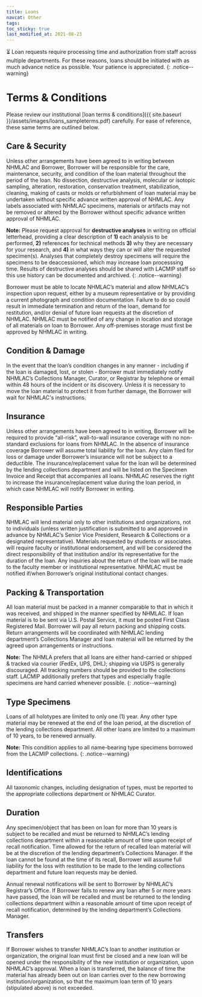 ```yaml
---
title: Loans
navcat: Other
tags:
toc_sticky: true
last_modified_at: 2021-08-23
---
```


:hourglass_flowing_sand: Loan requests require processing time and authorization from staff across multiple departments. For these reasons, loans should be initiated with as much advance notice as possible. Your patience is appreciated.
{: .notice--warning}

# Terms & Conditions

Please review our institutional [loan terms & conditions]({{ site.baseurl }}/assets/images/loans_sampleterms.pdf) carefully. For ease of reference, these same terms are outlined below.

## Care & Security
Unless other arrangements have been agreed to in writing between NHMLAC and Borrower, Borrower will be responsible for the care, maintenance, security, and condition of the loan material throughout the period of the loan. No dissection, destructive analysis, molecular or isotopic sampling, alteration, restoration, conservation treatment, stabilization, cleaning, making of casts or molds or refurbishment of loan material may be undertaken without specific advance written approval of NHMLAC. Any labels associated with NHMLAC specimens, materials or artifacts may not be removed or altered by the Borrower without specific advance written approval of NHMLAC.

**Note:** Please request approval for **destructive analyses** in writing on official letterhead, providing a clear description of **1)** each analysis to be performed, **2)** references for technical methods   **3)** why they are necessary for your research, and **4)** in what ways they can or will alter the requested specimen(s). Analyses that completely destroy specimens will require the specimens to be deaccessioned, which may increase loan processsing time. Results of destructive analyses should be shared with LACMIP staff so this use history can be documented and archived.
{: .notice--warning}

Borrower must be able to locate NHMLAC’s material and allow NHMLAC’s inspection upon request, either by a museum representative or by providing a current photograph and condition documentation. Failure to do so could result in immediate termination and return of the loan, demand for restitution, and/or denial of future loan requests at the discretion of NHMLAC. NHMLAC must be notified of any change in location and storage of all materials on loan to Borrower. Any off-premises storage must first be approved by NHMLAC in writing.

## Condition & Damage
In the event that the loan’s condition changes in any manner - including if the loan is damaged, lost, or stolen - Borrower must immediately notify NHMLAC’s Collections Manager, Curator, or Registrar by telephone or email within 48 hours of the incident or its discovery. Unless it is necessary to move the loan material to protect it from further damage, the Borrower will wait for NHMLAC's instructions.

## Insurance
Unless other arrangements have been agreed to in writing, Borrower will be required to provide “all-risk”, wall-to-wall insurance coverage with no non-standard exclusions for loans from NHMLAC. In the absence of insurance coverage Borrower will assume total liability for the loan. Any claim filed for loss or damage under Borrower’s insurance will not be subject to a deductible. The insurance/replacement value for the loan will be determined by the lending collections department and will be listed on the Specimen Invoice and Receipt that accompanies all loans. NHMLAC reserves the right to increase the insurance/replacement value during the loan period, in which case NHMLAC will notify Borrower in writing.

## Responsible Parties
NHMLAC will lend material only to other institutions and organizations, not to individuals (unless written justification is submitted to and approved in advance by NHMLAC’s Senior Vice President, Research & Collections or a designated representative). Materials requested by students or associates will require faculty or institutional endorsement, and will be considered the direct responsibility of that institution and/or its representative for the duration of the loan. Any inquiries about the return of the loan will be made to the faculty member or institutional representative. NHMLAC must be notified if/when Borrower’s original institutional contact changes.

## Packing & Transportation
All loan material must be packed in a manner comparable to that in which it was received, and shipped in the manner specified by NHMLAC. If loan material is to be sent via U.S. Postal Service, it must be posted First Class Registered Mail. Borrower will pay all return packing and shipping costs. Return arrangements will be coordinated with NHMLAC lending department’s Collections Manager and loan material will be returned by the agreed upon arrangements or instructions.

**Note:** The NHMLA prefers that all loans are either hand-carried or shipped & tracked via courier (FedEx, UPS, DHL); shipping via USPS is generally discouraged. All tracking numbers should be provided to the collections staff. LACMIP additionally prefers that types and especially fragile specimens are hand carried whenever possible.
{: .notice--warning}

## Type Specimens
Loans of all holotypes are limited to only one (1) year. Any other type material may be renewed at the end of the loan period, at the discretion of the lending collections department. All other loans are limited to a maximum of 10 years, to be renewed annually.

**Note:** This condition applies to all name-bearing type specimens borrowed from the LACMIP collections.
{: .notice--warning}

## Identifications
All taxonomic changes, including designation of types, must be reported to the appropriate collections department or NHMLAC Curator.

## Duration
Any specimen/object that has been on loan for more than 10 years is subject to be recalled and must be returned to NHMLAC’s lending collections department within a reasonable amount of time upon receipt of recall notification. Time allowed for the return of recalled loan material will be at the discretion of the lending department’s Collections Manager. If the loan cannot be found at the time of its recall, Borrower will assume full liability for the loss with restitution to be made to the lending collections department and future loan requests may be denied.

Annual renewal notifications will be sent to Borrower by NHMLAC’s Registrar’s Office. If Borrower fails to renew any loan after 5 or more years have passed, the loan will be recalled and must be returned to the lending collections department within a reasonable amount of time upon receipt of recall notification, determined by the lending department’s Collections Manager.

## Transfers
If Borrower wishes to transfer NHMLAC’s loan to another institution or organization, the original loan must first be closed and a new loan will be opened under the responsibility of the new institution or organization, upon NHMLAC’s approval. When a loan is transferred, the balance of time the material has already been out on loan carries over to the new borrowing institution/organization, so that the maximum loan term of 10 years (stipulated above) is not exceeded.
